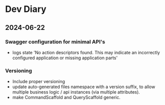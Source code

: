 # Dev Diary

## 2024-06-22

### Swagger configuration for minimal API's

- logs state 'No action descriptors found. This may indicate an incorrectly configured application or missing application parts'

### Versioning

- Include proper versioning
- update auto-generated files namespace with a version suffix, to allow multiple business logic / api instances (via multiple attributes).
- make CommandScaffold and QueryScaffold generic.
